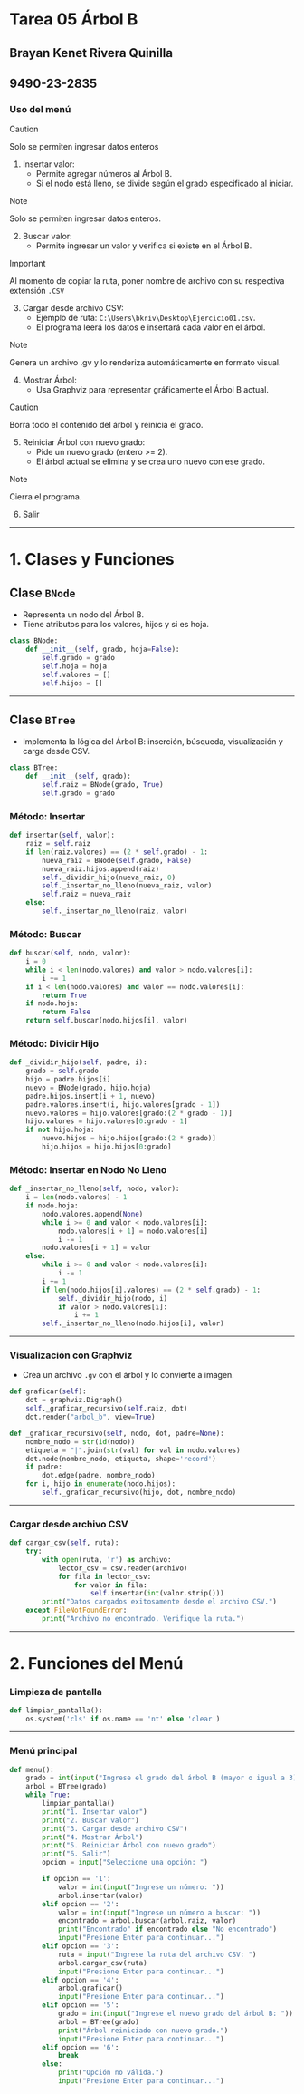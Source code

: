 # Tarea 05 Árbol B
## Brayan Kenet Rivera Quinilla  
## 9490-23-2835

### Uso del menú
> [!CAUTION]
> Solo se permiten ingresar datos enteros

1. Insertar valor:
   - Permite agregar números al Árbol B.
   - Si el nodo está lleno, se divide según el grado especificado al iniciar.

> [!NOTE]
> Solo se permiten ingresar datos enteros.
2. Buscar valor:
   - Permite ingresar un valor y verifica si existe en el Árbol B.

> [!IMPORTANT]
> Al momento de copiar la ruta, poner nombre de archivo con su respectiva extensión `.CSV`
3. Cargar desde archivo CSV:
   - Ejemplo de ruta: `C:\Users\bkriv\Desktop\Ejercicio01.csv`.
   - El programa leerá los datos e insertará cada valor en el árbol.

> [!NOTE]
> Genera un archivo .gv y lo renderiza automáticamente en formato visual.
4. Mostrar Árbol:
   - Usa Graphviz para representar gráficamente el Árbol B actual.

> [!CAUTION]
> Borra todo el contenido del árbol y reinicia el grado.
5. Reiniciar Árbol con nuevo grado:
   - Pide un nuevo grado (entero >= 2).
   - El árbol actual se elimina y se crea uno nuevo con ese grado.

> [!NOTE]
> Cierra el programa.
6. Salir

---

# 1. Clases y Funciones

## Clase `BNode`
- Representa un nodo del Árbol B.
- Tiene atributos para los valores, hijos y si es hoja.
```python
class BNode:
    def __init__(self, grado, hoja=False):
        self.grado = grado
        self.hoja = hoja
        self.valores = []
        self.hijos = []
```

---

## Clase `BTree`
- Implementa la lógica del Árbol B: inserción, búsqueda, visualización y carga desde CSV.
```python
class BTree:
    def __init__(self, grado):
        self.raiz = BNode(grado, True)
        self.grado = grado
```

### Método: Insertar
```python
def insertar(self, valor):
    raiz = self.raiz
    if len(raiz.valores) == (2 * self.grado) - 1:
        nueva_raiz = BNode(self.grado, False)
        nueva_raiz.hijos.append(raiz)
        self._dividir_hijo(nueva_raiz, 0)
        self._insertar_no_lleno(nueva_raiz, valor)
        self.raiz = nueva_raiz
    else:
        self._insertar_no_lleno(raiz, valor)
```

### Método: Buscar
```python
def buscar(self, nodo, valor):
    i = 0
    while i < len(nodo.valores) and valor > nodo.valores[i]:
        i += 1
    if i < len(nodo.valores) and valor == nodo.valores[i]:
        return True
    if nodo.hoja:
        return False
    return self.buscar(nodo.hijos[i], valor)
```

### Método: Dividir Hijo
```python
def _dividir_hijo(self, padre, i):
    grado = self.grado
    hijo = padre.hijos[i]
    nuevo = BNode(grado, hijo.hoja)
    padre.hijos.insert(i + 1, nuevo)
    padre.valores.insert(i, hijo.valores[grado - 1])
    nuevo.valores = hijo.valores[grado:(2 * grado - 1)]
    hijo.valores = hijo.valores[0:grado - 1]
    if not hijo.hoja:
        nuevo.hijos = hijo.hijos[grado:(2 * grado)]
        hijo.hijos = hijo.hijos[0:grado]
```

### Método: Insertar en Nodo No Lleno
```python
def _insertar_no_lleno(self, nodo, valor):
    i = len(nodo.valores) - 1
    if nodo.hoja:
        nodo.valores.append(None)
        while i >= 0 and valor < nodo.valores[i]:
            nodo.valores[i + 1] = nodo.valores[i]
            i -= 1
        nodo.valores[i + 1] = valor
    else:
        while i >= 0 and valor < nodo.valores[i]:
            i -= 1
        i += 1
        if len(nodo.hijos[i].valores) == (2 * self.grado) - 1:
            self._dividir_hijo(nodo, i)
            if valor > nodo.valores[i]:
                i += 1
        self._insertar_no_lleno(nodo.hijos[i], valor)
```

---

### Visualización con Graphviz
- Crea un archivo `.gv` con el árbol y lo convierte a imagen.
```python
def graficar(self):
    dot = graphviz.Digraph()
    self._graficar_recursivo(self.raiz, dot)
    dot.render("arbol_b", view=True)

def _graficar_recursivo(self, nodo, dot, padre=None):
    nombre_nodo = str(id(nodo))
    etiqueta = "|".join(str(val) for val in nodo.valores)
    dot.node(nombre_nodo, etiqueta, shape='record')
    if padre:
        dot.edge(padre, nombre_nodo)
    for i, hijo in enumerate(nodo.hijos):
        self._graficar_recursivo(hijo, dot, nombre_nodo)
```

---

### Cargar desde archivo CSV
```python
def cargar_csv(self, ruta):
    try:
        with open(ruta, 'r') as archivo:
            lector_csv = csv.reader(archivo)
            for fila in lector_csv:
                for valor in fila:
                    self.insertar(int(valor.strip()))
        print("Datos cargados exitosamente desde el archivo CSV.")
    except FileNotFoundError:
        print("Archivo no encontrado. Verifique la ruta.")
```

---

# 2. Funciones del Menú

### Limpieza de pantalla
```python
def limpiar_pantalla():
    os.system('cls' if os.name == 'nt' else 'clear')
```

---

### Menú principal
```python
def menu():
    grado = int(input("Ingrese el grado del árbol B (mayor o igual a 3): "))
    arbol = BTree(grado)
    while True:
        limpiar_pantalla()
        print("1. Insertar valor")
        print("2. Buscar valor")
        print("3. Cargar desde archivo CSV")
        print("4. Mostrar Árbol")
        print("5. Reiniciar Árbol con nuevo grado")
        print("6. Salir")
        opcion = input("Seleccione una opción: ")

        if opcion == '1':
            valor = int(input("Ingrese un número: "))
            arbol.insertar(valor)
        elif opcion == '2':
            valor = int(input("Ingrese un número a buscar: "))
            encontrado = arbol.buscar(arbol.raiz, valor)
            print("Encontrado" if encontrado else "No encontrado")
            input("Presione Enter para continuar...")
        elif opcion == '3':
            ruta = input("Ingrese la ruta del archivo CSV: ")
            arbol.cargar_csv(ruta)
            input("Presione Enter para continuar...")
        elif opcion == '4':
            arbol.graficar()
            input("Presione Enter para continuar...")
        elif opcion == '5':
            grado = int(input("Ingrese el nuevo grado del árbol B: "))
            arbol = BTree(grado)
            print("Árbol reiniciado con nuevo grado.")
            input("Presione Enter para continuar...")
        elif opcion == '6':
            break
        else:
            print("Opción no válida.")
            input("Presione Enter para continuar...")
```
